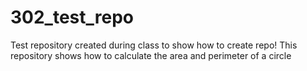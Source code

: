 # 302_test_repo
Test repository created during class to show how to create repo!
This repository shows how to calculate the area and perimeter of a circle
